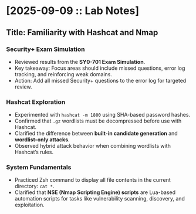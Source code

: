 # [2025-09-09 :: Lab Notes]

## Title: Familiarity with Hashcat and Nmap

### Security+ Exam Simulation
- Reviewed results from the **SY0-701 Exam Simulation**.
- Key takeaway: Focus areas should include missed questions, error log tracking, and reinforcing weak domains.
- Action: Add all missed Security+ questions to the error log for targeted review.

### Hashcat Exploration
- Experimented with `hashcat -m 1800` using SHA-based password hashes.
- Confirmed that `.gz` wordlists must be decompressed before use with Hashcat.
- Clarified the difference between **built-in candidate generation** and **wordlist-only attacks**.
- Observed hybrid attack behavior when combining wordlists with Hashcat’s rules.

### System Fundamentals
- Practiced Zsh command to display all file contents in the current directory: `cat *`.
- Clarified that **NSE (Nmap Scripting Engine) scripts** are Lua-based automation scripts for tasks like vulnerability scanning, discovery, and exploitation.
